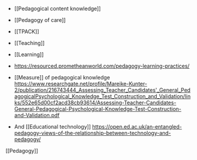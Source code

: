   -  [[Pedagogical content knowledge]]
  - [[Pedagogy of care]]

  - [[TPACK]]
  - [[Teaching]]
  - [[Learning]]

  - https://resourced.prometheanworld.com/pedagogy-learning-practices/

  - [[Measure]] of pedagogical knowledge
    https://www.researchgate.net/profile/Mareike-Kunter-2/publication/216743444_Assessing_Teacher_Candidates'_General_PedagogicalPsychological_Knowledge_Test_Construction_and_Validation/links/552e65d00cf2acd38cb93614/Assessing-Teacher-Candidates-General-Pedagogical-Psychological-Knowledge-Test-Construction-and-Validation.pdf

  - And [[Educational technology]]
    https://open.ed.ac.uk/an-entangled-pedagogy-views-of-the-relationship-between-technology-and-pedagogy/

[[Pedagogy]]